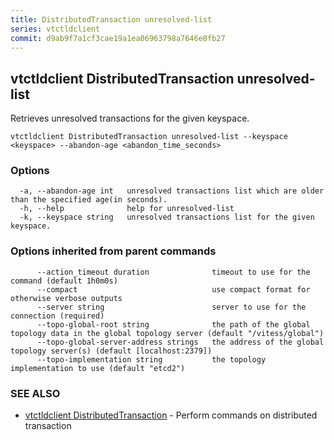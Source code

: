 ```yaml
---
title: DistributedTransaction unresolved-list
series: vtctldclient
commit: d9ab9f7a1cf3cae19a1ea06963798a7646e8fb27
---
```

## vtctldclient DistributedTransaction unresolved-list

Retrieves unresolved transactions for the given keyspace.

```
vtctldclient DistributedTransaction unresolved-list --keyspace <keyspace> --abandon-age <abandon_time_seconds>
```

### Options

```
  -a, --abandon-age int   unresolved transactions list which are older than the specified age(in seconds).
  -h, --help              help for unresolved-list
  -k, --keyspace string   unresolved transactions list for the given keyspace.
```

### Options inherited from parent commands

```
      --action_timeout duration              timeout to use for the command (default 1h0m0s)
      --compact                              use compact format for otherwise verbose outputs
      --server string                        server to use for the connection (required)
      --topo-global-root string              the path of the global topology data in the global topology server (default "/vitess/global")
      --topo-global-server-address strings   the address of the global topology server(s) (default [localhost:2379])
      --topo-implementation string           the topology implementation to use (default "etcd2")
```

### SEE ALSO

* [vtctldclient DistributedTransaction](../)	 - Perform commands on distributed transaction

